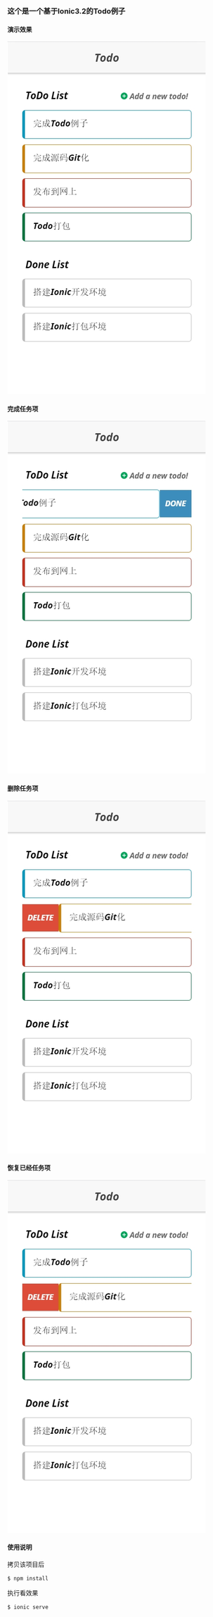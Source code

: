 ### 这个是一个基于Ionic3.2的Todo例子

#### 演示效果
![](demo.jpg)

#### 完成任务项
![](operate1.jpg)

#### 删除任务项
![](operate2.jpg)

#### 恢复已经任务项
![](operate2.jpg)

#### 使用说明 
拷贝该项目后
```bash
$ npm install
```

执行看效果
```bash
$ ionic serve
```
